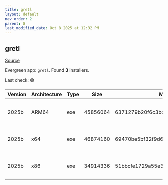 ```yaml
---
title: gretl
layout: default
nav_order: 2
parent: G
last_modified_date: Oct 8 2025 at 12:32 PM
---
```


## gretl

[Source](http://gretl.sourceforge.net/)

Evergreen app: `gretl`. Found **3** installers.

Last check: 🟢

| Version | Architecture | Type | Size     | Md5                              | FileName              | URI                                                                                                                                                                                          |
| ------- | ------------ | ---- | -------- | -------------------------------- | --------------------- | -------------------------------------------------------------------------------------------------------------------------------------------------------------------------------------------- |
| 2025b   | ARM64        | exe  | 45856064 | 6371279b20f6c3bc459600707fc688cd | gretl-2025b-arm64.exe | [https://ixpeering.dl.sourceforge.net/project/gretl/gretl/2025b/gretl-2025b-arm64.exe?viasf=1](https://ixpeering.dl.sourceforge.net/project/gretl/gretl/2025b/gretl-2025b-arm64.exe?viasf=1) |
| 2025b   | x64          | exe  | 46874160 | 69470be5bf32f9d6d61632d3de835b21 | gretl-2025b-64.exe    | [https://ixpeering.dl.sourceforge.net/project/gretl/gretl/2025b/gretl-2025b-64.exe?viasf=1](https://ixpeering.dl.sourceforge.net/project/gretl/gretl/2025b/gretl-2025b-64.exe?viasf=1)       |
| 2025b   | x86          | exe  | 34914336 | 51bbcfe1729a55e3d2aa7d42ec865008 | gretl-2025b-32.exe    | [https://ixpeering.dl.sourceforge.net/project/gretl/gretl/2025b/gretl-2025b-32.exe?viasf=1](https://ixpeering.dl.sourceforge.net/project/gretl/gretl/2025b/gretl-2025b-32.exe?viasf=1)       |

